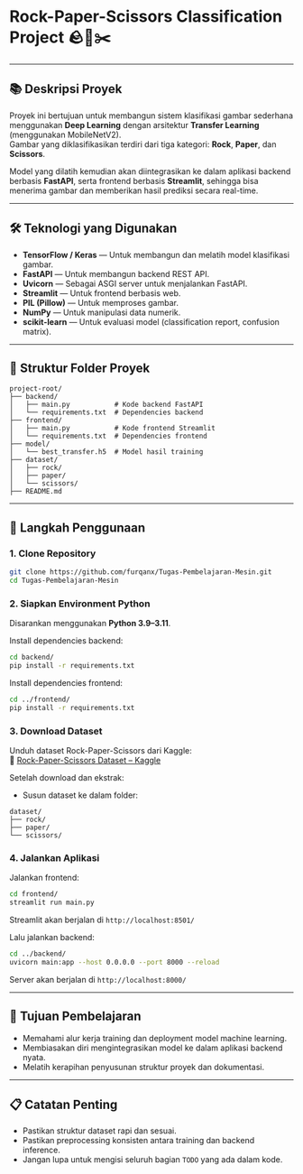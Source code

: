 # Rock-Paper-Scissors Classification Project 🪨📄✂️
---

## 📚 Deskripsi Proyek

Proyek ini bertujuan untuk membangun sistem klasifikasi gambar sederhana menggunakan **Deep Learning** dengan arsitektur **Transfer Learning** (menggunakan MobileNetV2).  
Gambar yang diklasifikasikan terdiri dari tiga kategori: **Rock**, **Paper**, dan **Scissors**.

Model yang dilatih kemudian akan diintegrasikan ke dalam aplikasi backend berbasis **FastAPI**, serta frontend berbasis **Streamlit**, sehingga bisa menerima gambar dan memberikan hasil prediksi secara real-time.

---

## 🛠️ Teknologi yang Digunakan

- **TensorFlow / Keras** — Untuk membangun dan melatih model klasifikasi gambar.
- **FastAPI** — Untuk membangun backend REST API.
- **Uvicorn** — Sebagai ASGI server untuk menjalankan FastAPI.
- **Streamlit** — Untuk frontend berbasis web.
- **PIL (Pillow)** — Untuk memproses gambar.
- **NumPy** — Untuk manipulasi data numerik.
- **scikit-learn** — Untuk evaluasi model (classification report, confusion matrix).

---

## 📂 Struktur Folder Proyek

```
project-root/
├── backend/
│   ├── main.py           # Kode backend FastAPI
│   └── requirements.txt  # Dependencies backend
├── frontend/
│   ├── main.py           # Kode frontend Streamlit
│   └── requirements.txt  # Dependencies frontend
├── model/
│   └── best_transfer.h5  # Model hasil training
├── dataset/
│   ├── rock/
│   ├── paper/
│   └── scissors/
├── README.md
```

---

## 🚀 Langkah Penggunaan

### 1. Clone Repository

```bash
git clone https://github.com/furqanx/Tugas-Pembelajaran-Mesin.git
cd Tugas-Pembelajaran-Mesin
```

### 2. Siapkan Environment Python

Disarankan menggunakan **Python 3.9–3.11**.

Install dependencies backend:

```bash
cd backend/
pip install -r requirements.txt
```

Install dependencies frontend:

```bash
cd ../frontend/
pip install -r requirements.txt
```

### 3. Download Dataset

Unduh dataset Rock-Paper-Scissors dari Kaggle:  
🔗 [Rock-Paper-Scissors Dataset – Kaggle](https://www.kaggle.com/datasets/drgfreeman/rockpaperscissors)

Setelah download dan ekstrak:
- Susun dataset ke dalam folder:

```
dataset/
├── rock/
├── paper/
└── scissors/
```

### 4. Jalankan Aplikasi

Jalankan frontend:

```bash
cd frontend/
streamlit run main.py
```

Streamlit akan berjalan di `http://localhost:8501/`

Lalu jalankan backend:

```bash
cd ../backend/
uvicorn main:app --host 0.0.0.0 --port 8000 --reload
```

Server akan berjalan di `http://localhost:8000/`

---

## 🎯 Tujuan Pembelajaran

- Memahami alur kerja training dan deployment model machine learning.
- Membiasakan diri mengintegrasikan model ke dalam aplikasi backend nyata.
- Melatih kerapihan penyusunan struktur proyek dan dokumentasi.

---

## 📋 Catatan Penting

- Pastikan struktur dataset rapi dan sesuai.
- Pastikan preprocessing konsisten antara training dan backend inference.
- Jangan lupa untuk mengisi seluruh bagian `TODO` yang ada dalam kode.
